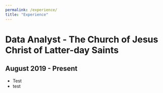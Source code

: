 ```yaml
---
permalink: /experience/
title: "Experience"
---
```


# Data Analyst - The Church of Jesus Christ of Latter-day Saints
## August 2019 - Present
- Test
-  test
